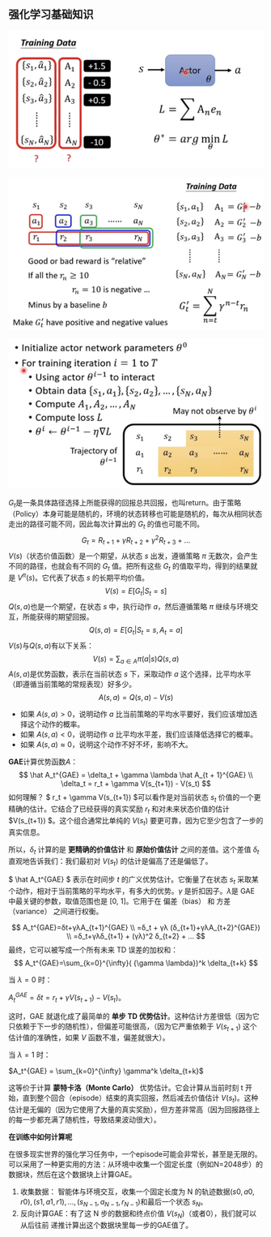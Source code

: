 ## 强化学习基础知识

![](./img/RL-0.jpg)

![](./img/RL-1.jpg)

![](./img/RL-2.jpg)

$G_t$是一条具体路径选择上所能获得的回报总共回报，也叫return。由于策略（Policy）本身可能是随机的，环境的状态转移也可能是随机的，每次从相同状态走出的路径可能不同，因此每次计算出的 $G_t$ 的值也可能不同。
$$
G_t = R_{t+1} + γR_{t+2} + γ^2R_{t+3} + ...
$$
$V(s)$（状态价值函数）是一个期望，从状态 $s$ 出发，遵循策略 $\pi$ 无数次，会产生不同的路径，也就会有不同的 $G_t$ 值。把所有这些 $G_t$ 的值取平均，得到的结果就是 $V^\pi(s)$。它代表了状态 $s$ 的长期平均价值。
$$
V(s) = E[G_t | S_t = s]
$$
$Q(s,a)$也是一个期望，在状态 $s$ 中，执行动作 $a$，然后遵循策略 $π$ 继续与环境交互，所能获得的期望回报。
$$
Q(s,a) = E[G_t | S_t = s, A_t = a]
$$
$V(s)$与$Q(s,a)$有以下关系：
$$
V(s) = \sum_{a \in A} \pi(a | s) Q(s,a)
$$
$A(s,a)$是优势函数，表示在当前状态 $s$ 下，采取动作 $a$ 这个选择，比平均水平（即遵循当前策略的常规表现）好多少。
$$
A(s,a)=Q(s,a)−V(s)
$$

- 如果 $A(s, a) > 0$，说明动作 $a$ 比当前策略的平均水平要好，我们应该增加选择这个动作的概率。
- 如果 $A(s, a) < 0$，说明动作 $a$ 比平均水平差，我们应该降低选择它的概率。
- 如果 $A(s, a) ≈ 0$，说明这个动作不好不坏，影响不大。

**GAE**计算优势函数$A$：
$$
\hat A_t^{GAE} = \delta_t + \gamma \lambda \hat A_{t + 1}^{GAE} \\
\delta_t = r_t + \gamma V(s_{t+1}) - V(s_t)
$$
如何理解？
$ r_t + \gamma V(s_{t+1}) $可以看作是对当前状态 $s_t$ 价值的一个更精确的估计。它结合了已经获得的真实奖励 $r_t$ 和对未来状态价值的估计 $V(s_{t+1}) $。这个组合通常比单纯的 $V(s_t)$ 要更可靠，因为它至少包含了一步的真实信息。

所以，$\delta_t$ 计算的是 **更精确的价值估计** 和 **原始价值估计** 之间的差值。这个差值 $\delta_t$ 直观地告诉我们：我们最初对 $V(s_t)$ 的估计是偏高了还是偏低了。

$ \hat A_t^{GAE} $ 表示在时间步 $t$ 的广义优势估计。它衡量了在状态 $s_t$ 采取某个动作，相对于当前策略的平均水平，有多大的优势。$\gamma$ 是折扣因子。$\lambda$是 GAE 中最关键的参数，取值范围也是 [0, 1]。它用于在 偏差（bias） 和 方差（variance） 之间进行权衡。

$$
A_t^{GAE}=δt+γλA_{t+1}^{GAE} \\ 
=δ_t + γλ (δ_{t+1}+γλA_{t+2}^{GAE}) \\
=δ_t+γλδ_{t+1} + (γλ)^2 δ_{t+2} + …
$$
最终，它可以被写成一个所有未来 TD 误差的加权和：
$$
A_t^{GAE}=\sum_{k=0}^{\infty}( {\gamma \lambda})^k \delta_{t+k}
$$

当 $λ=0$ 时：

$A_t^{GAE}=δt=r_t+γV(s_{t+1})−V(s_t)$。

这时，GAE 就退化成了最简单的 **单步 TD 优势估计**。这种估计方差很低（因为它只依赖于下一步的随机性），但偏差可能很高，（因为它严重依赖于 $V(s_{t+1})$ 这个估计值的准确性，如果 $V$ 函数不准，偏差就很大）。

当 $λ=1$ 时：

$A_t^{GAE} = \sum_{k=0}^{\infty} \gamma^k \delta_{t+k}$

这等价于计算 **蒙特卡洛（Monte Carlo）** 优势估计。它会计算从当前时刻 t 开始，直到整个回合（episode）结束的真实回报，然后减去价值估计 $V(s_t)$。这种估计是无偏的（因为它使用了大量的真实奖励），但方差非常高（因为回报路径上的每一步都充满了随机性，导致结果波动很大）。

**在训练中如何计算呢**

在很多现实世界的强化学习任务中，一个episode可能会非常长，甚至是无限的。可以采用了一种更实用的方法：从环境中收集一个固定长度（例如N=2048步）的数据块，然后在这个数据块上计算GAE。

1. 收集数据： 智能体与环境交互，收集一个固定长度为 N 的轨迹数据$(s0,a0,r0),(s1,a1,r1),…,(s_{N−1},a_{N−1},r_{N−1})$和最后一个状态 $s_N$。
2. 反向计算GAE：有了这 N 步的数据和终点价值 $V(s_N)$（或者0），我们就可以 从后往前 递推计算出这个数据块里每一步的GAE值了。

